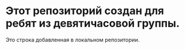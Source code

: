 # Этот репозиторий создан для ребят из девятичасовой группы.

Это строка добавленная в локальном репозитории.
